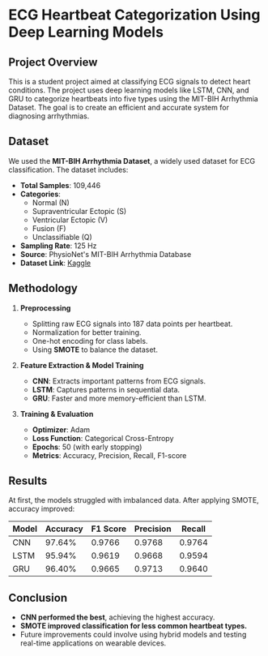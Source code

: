 # ECG Heartbeat Categorization Using Deep Learning Models

## Project Overview
This is a student project aimed at classifying ECG signals to detect heart conditions. The project uses deep learning models like LSTM, CNN, and GRU to categorize heartbeats into five types using the MIT-BIH Arrhythmia Dataset. The goal is to create an efficient and accurate system for diagnosing arrhythmias.

## Dataset
We used the **MIT-BIH Arrhythmia Dataset**, a widely used dataset for ECG classification. The dataset includes:
- **Total Samples**: 109,446
- **Categories**:
  - Normal (N)
  - Supraventricular Ectopic (S)
  - Ventricular Ectopic (V)
  - Fusion (F)
  - Unclassifiable (Q)
- **Sampling Rate**: 125 Hz
- **Source**: PhysioNet's MIT-BIH Arrhythmia Database
- **Dataset Link**: [Kaggle](https://www.kaggle.com/datasets/shayanfazeli/heartbeat)

## Methodology
1. **Preprocessing**
   - Splitting raw ECG signals into 187 data points per heartbeat.
   - Normalization for better training.
   - One-hot encoding for class labels.
   - Using **SMOTE** to balance the dataset.

2. **Feature Extraction & Model Training**
   - **CNN**: Extracts important patterns from ECG signals.
   - **LSTM**: Captures patterns in sequential data.
   - **GRU**: Faster and more memory-efficient than LSTM.

3. **Training & Evaluation**
   - **Optimizer**: Adam
   - **Loss Function**: Categorical Cross-Entropy
   - **Epochs**: 50 (with early stopping)
   - **Metrics**: Accuracy, Precision, Recall, F1-score

## Results
At first, the models struggled with imbalanced data. After applying SMOTE, accuracy improved:

| Model | Accuracy | F1 Score | Precision | Recall |
|-------|----------|----------|-----------|--------|
| CNN   | 97.64%   | 0.9766   | 0.9768    | 0.9764 |
| LSTM  | 95.94%   | 0.9619   | 0.9668    | 0.9594 |
| GRU   | 96.40%   | 0.9665   | 0.9713    | 0.9640 |

## Conclusion
- **CNN performed the best**, achieving the highest accuracy.
- **SMOTE improved classification for less common heartbeat types.**
- Future improvements could involve using hybrid models and testing real-time applications on wearable devices.

